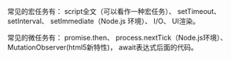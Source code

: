 常见的宏任务有：
  script全文（可以看作一种宏任务）、
  setTimeout、
  setInterval、
  setImmediate（Node.js 环境）、
  I/O、
  UI渲染。

常见的微任务有：
  promise.then、
  process.nextTick（Node.js环境）、
  MutationObserver(html5新特性)，
  await表达式后面的代码。